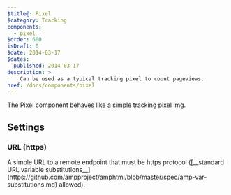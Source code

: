 ```yaml
---
$title@: Pixel
$category: Tracking
components:
  - pixel
$order: 600
isDraft: 0
$date: 2014-03-17
$dates:
  published: 2014-03-17
description: >
    Can be used as a typical tracking pixel to count pageviews.
href: /docs/components/pixel
---
```

<p>The Pixel component behaves like a simple tracking pixel img.</p>
<h2 class="mt4 mb4">Settings</h2>
<h3 class="mb3 mt3">URL (https)</h3>
A simple URL to a remote endpoint that must be https protocol ([__standard URL variable substitutions__](https://github.com/ampproject/amphtml/blob/master/spec/amp-var-substitutions.md) allowed).
